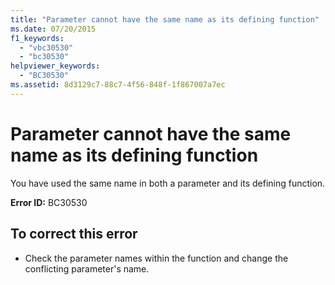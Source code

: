 ```yaml
---
title: "Parameter cannot have the same name as its defining function"
ms.date: 07/20/2015
f1_keywords: 
  - "vbc30530"
  - "bc30530"
helpviewer_keywords: 
  - "BC30530"
ms.assetid: 8d3129c7-88c7-4f56-848f-1f867007a7ec
---
```

# Parameter cannot have the same name as its defining function
You have used the same name in both a parameter and its defining function.  

 **Error ID:** BC30530  

## To correct this error  

- Check the parameter names within the function and change the conflicting parameter's name.
